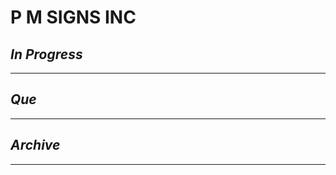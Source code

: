 # P  M SIGNS INC

## *In Progress*

--------------------

## *Que*

-----------------------------------
## *Archive*

-----------------------------------
